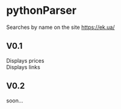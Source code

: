 # pythonParser
Searches by name on the site https://ek.ua/
<h2>V0.1 </h2>
Displays prices<br>
Displays links
<h2>V0.2 </h2>
soon...
